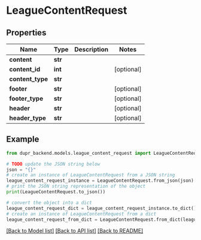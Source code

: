 # LeagueContentRequest


## Properties

Name | Type | Description | Notes
------------ | ------------- | ------------- | -------------
**content** | **str** |  | 
**content_id** | **int** |  | [optional] 
**content_type** | **str** |  | 
**footer** | **str** |  | [optional] 
**footer_type** | **str** |  | [optional] 
**header** | **str** |  | [optional] 
**header_type** | **str** |  | [optional] 

## Example

```python
from dupr_backend.models.league_content_request import LeagueContentRequest

# TODO update the JSON string below
json = "{}"
# create an instance of LeagueContentRequest from a JSON string
league_content_request_instance = LeagueContentRequest.from_json(json)
# print the JSON string representation of the object
print(LeagueContentRequest.to_json())

# convert the object into a dict
league_content_request_dict = league_content_request_instance.to_dict()
# create an instance of LeagueContentRequest from a dict
league_content_request_from_dict = LeagueContentRequest.from_dict(league_content_request_dict)
```
[[Back to Model list]](../README.md#documentation-for-models) [[Back to API list]](../README.md#documentation-for-api-endpoints) [[Back to README]](../README.md)



